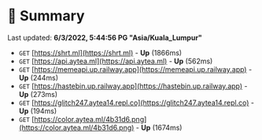 # 📖 Summary
Last updated: **6/3/2022, 5:44:56 PG "Asia/Kuala_Lumpur"**

- `GET` [https://shrt.ml](https://shrt.ml) - **Up** (1866ms)
- `GET` [https://api.aytea.ml](https://api.aytea.ml) - **Up** (562ms)
- `GET` [https://memeapi.up.railway.app](https://memeapi.up.railway.app) - **Up** (244ms)
- `GET` [https://hastebin.up.railway.app](https://hastebin.up.railway.app) - **Up** (273ms)
- `GET` [https://glitch247.aytea14.repl.co](https://glitch247.aytea14.repl.co) - **Up** (194ms)
- `GET` [https://color.aytea.ml/4b31d6.png](https://color.aytea.ml/4b31d6.png) - **Up** (1674ms)
